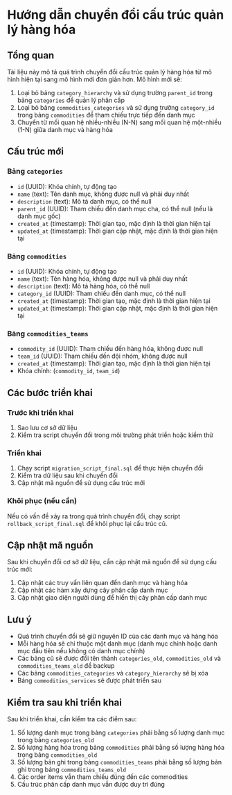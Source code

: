 # Hướng dẫn chuyển đổi cấu trúc quản lý hàng hóa

## Tổng quan

Tài liệu này mô tả quá trình chuyển đổi cấu trúc quản lý hàng hóa từ mô hình hiện tại sang mô hình mới đơn giản hơn. Mô hình mới sẽ:

1. Loại bỏ bảng `category_hierarchy` và sử dụng trường `parent_id` trong bảng `categories` để quản lý phân cấp
2. Loại bỏ bảng `commodities_categories` và sử dụng trường `category_id` trong bảng `commodities` để tham chiếu trực tiếp đến danh mục
3. Chuyển từ mối quan hệ nhiều-nhiều (N-N) sang mối quan hệ một-nhiều (1-N) giữa danh mục và hàng hóa

## Cấu trúc mới

### Bảng `categories`

- `id` (UUID): Khóa chính, tự động tạo
- `name` (text): Tên danh mục, không được null và phải duy nhất
- `description` (text): Mô tả danh mục, có thể null
- `parent_id` (UUID): Tham chiếu đến danh mục cha, có thể null (nếu là danh mục gốc)
- `created_at` (timestamp): Thời gian tạo, mặc định là thời gian hiện tại
- `updated_at` (timestamp): Thời gian cập nhật, mặc định là thời gian hiện tại

### Bảng `commodities`

- `id` (UUID): Khóa chính, tự động tạo
- `name` (text): Tên hàng hóa, không được null và phải duy nhất
- `description` (text): Mô tả hàng hóa, có thể null
- `category_id` (UUID): Tham chiếu đến danh mục, có thể null
- `created_at` (timestamp): Thời gian tạo, mặc định là thời gian hiện tại
- `updated_at` (timestamp): Thời gian cập nhật, mặc định là thời gian hiện tại

### Bảng `commodities_teams`

- `commodity_id` (UUID): Tham chiếu đến hàng hóa, không được null
- `team_id` (UUID): Tham chiếu đến đội nhóm, không được null
- `created_at` (timestamp): Thời gian tạo, mặc định là thời gian hiện tại
- Khóa chính: (`commodity_id`, `team_id`)

## Các bước triển khai

### Trước khi triển khai

1. Sao lưu cơ sở dữ liệu
2. Kiểm tra script chuyển đổi trong môi trường phát triển hoặc kiểm thử

### Triển khai

1. Chạy script `migration_script_final.sql` để thực hiện chuyển đổi
2. Kiểm tra dữ liệu sau khi chuyển đổi
3. Cập nhật mã nguồn để sử dụng cấu trúc mới

### Khôi phục (nếu cần)

Nếu có vấn đề xảy ra trong quá trình chuyển đổi, chạy script `rollback_script_final.sql` để khôi phục lại cấu trúc cũ.

## Cập nhật mã nguồn

Sau khi chuyển đổi cơ sở dữ liệu, cần cập nhật mã nguồn để sử dụng cấu trúc mới:

1. Cập nhật các truy vấn liên quan đến danh mục và hàng hóa
2. Cập nhật các hàm xây dựng cây phân cấp danh mục
3. Cập nhật giao diện người dùng để hiển thị cây phân cấp danh mục

## Lưu ý

- Quá trình chuyển đổi sẽ giữ nguyên ID của các danh mục và hàng hóa
- Mỗi hàng hóa sẽ chỉ thuộc một danh mục (danh mục chính hoặc danh mục đầu tiên nếu không có danh mục chính)
- Các bảng cũ sẽ được đổi tên thành `categories_old`, `commodities_old` và `commodities_teams_old` để backup
- Các bảng `commodities_categories` và `category_hierarchy` sẽ bị xóa
- Bảng `commodities_services` sẽ được phát triển sau

## Kiểm tra sau khi triển khai

Sau khi triển khai, cần kiểm tra các điểm sau:

1. Số lượng danh mục trong bảng `categories` phải bằng số lượng danh mục trong bảng `categories_old`
2. Số lượng hàng hóa trong bảng `commodities` phải bằng số lượng hàng hóa trong bảng `commodities_old`
3. Số lượng bản ghi trong bảng `commodities_teams` phải bằng số lượng bản ghi trong bảng `commodities_teams_old`
4. Các order items vẫn tham chiếu đúng đến các commodities
5. Cấu trúc phân cấp danh mục vẫn được duy trì đúng
